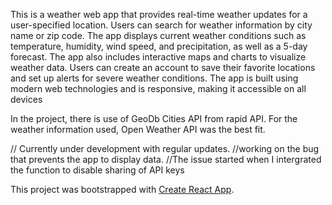 This is a weather web app that provides real-time weather updates for a user-specified location. Users can search for weather information by city name or zip code. The app displays current weather conditions such as temperature, humidity, wind speed, and precipitation, as well as a 5-day forecast. 
The app also includes interactive maps and charts to visualize weather data. Users can create an account to save their favorite locations and set up alerts for severe weather conditions. The app is built using modern web technologies and is responsive, making it accessible on all devices

In the project, there is use of GeoDb Cities API from rapid API.
For the weather information used, Open Weather API was the best fit. 

// Currently under development with regular updates.
//working on the bug that prevents the app to display data.
//The issue started when I intergrated the function to disable sharing of API keys


This project was bootstrapped with [Create React App](https://github.com/facebook/create-react-app).

